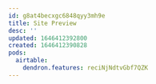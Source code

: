 ```yaml
---
id: g8at4becxgc6848qyy3mh9e
title: Site Preview
desc: ''
updated: 1646412392800
created: 1646412390828
pods:
  airtable:
    dendron.features: reciNjNdtvGbf7QZK
---
```


